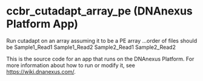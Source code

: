 <!-- dx-header -->
# ccbr_cutadapt_array_pe (DNAnexus Platform App)

Run cutadapt on an array assuming it to be a PE array ...order of files should be Sample1_Read1 Sample1_Read2 Sample2_Read1 Sample2_Read2

This is the source code for an app that runs on the DNAnexus Platform.
For more information about how to run or modify it, see
https://wiki.dnanexus.com/.
<!-- /dx-header -->

<!-- Insert a description of your app here -->

<!--
TODO: This app directory was automatically generated by dx-app-wizard;
please edit this Readme.md file to include essential documentation about
your app that would be helpful to users. (Also see the
Readme.developer.md.) Once you're done, you can remove these TODO
comments.

For more info, see https://wiki.dnanexus.com/Developer-Portal.
-->
